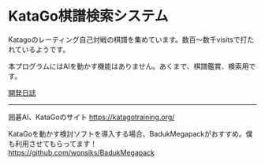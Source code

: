 # KataGo棋譜検索システム

Katagoのレーティング自己対戦の棋譜を集めています。数百～数千visitsで打たれているようです。

本プログラムにはAIを動かす機能はありません。あくまで、棋譜鑑賞、検索用です。


[開発日誌](https://sphosino.github.io/katago-kifu-search)

***
囲碁AI、KataGoのサイト
https://katagotraining.org/

KataGoを動かす検討ソフトを導入する場合、BadukMegapackがおすすめ。僕も利用させてもらってます！  
https://github.com/wonsiks/BadukMegapack
